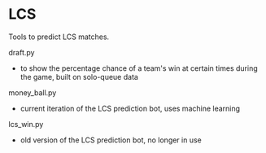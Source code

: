 # LCS
Tools to predict LCS matches.

draft.py
- to show the percentage chance of a team's win at certain times during the game, built on solo-queue data

money_ball.py
- current iteration of the LCS prediction bot, uses machine learning

lcs_win.py
- old version of the LCS prediction bot, no longer in use
